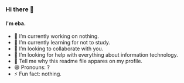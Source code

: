 ### Hi there 👋 

####  I'm eba.

- 🔭 I’m currently working on nothing.
- 🌱 I’m currently learning for not to study.
- 👯 I’m looking to collaborate with you.
- 🤔 I’m looking for help with everything about information technology.
- 💬 Tell me why this readme file appares on my profile.
- 😄 Pronouns: ?
- ⚡ Fun fact: nothing.

